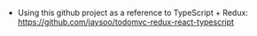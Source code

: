 * Using this github project as a reference to TypeScript + Redux: https://github.com/jaysoo/todomvc-redux-react-typescript